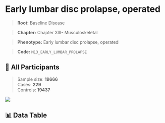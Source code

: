 # Early lumbar disc prolapse, operated

> **Root:** Baseline Disease  

> **Chapter:** Chapter XIII- Musculoskeletal  

> **Phenotype:** Early lumbar disc prolapse, operated  

> **Code:** `M13_EARLY_LUMBAR_PROLAPSE`

## 🧪 All Participants  
> Sample size: **19666**  
> Cases: **229**  
> Controls: **19437**
<img src="/Sensitive/Figures/ALL/Incidence/M13_EARLY_LUMBAR_PROLAPSE.png"/>

## 📊 Data Table
<CsvTableMRF src="/Sensitive/Data/ALL/Incidence/COX_M13_EARLY_LUMBAR_PROLAPSE.csv"/>

